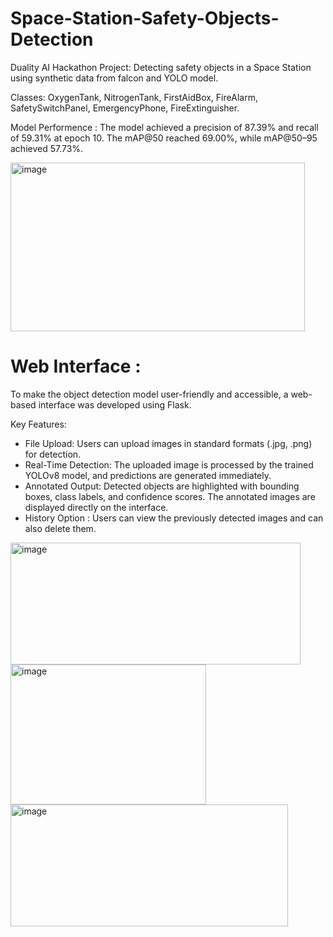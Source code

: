 # Space-Station-Safety-Objects-Detection
Duality AI Hackathon Project: Detecting safety objects in a Space Station using synthetic data from falcon and YOLO model.

Classes: OxygenTank, NitrogenTank, FirstAidBox, FireAlarm, SafetySwitchPanel, EmergencyPhone, FireExtinguisher.

Model Performence : The model achieved a precision of 87.39% and recall of 59.31% at epoch 10. The mAP@50 reached 69.00%, while mAP@50–95 achieved 57.73%.

<img width="471" height="270" alt="image" src="https://github.com/user-attachments/assets/d6a82f26-e57a-4237-ad05-3a12702783b8" />

# Web Interface : 
To make the object detection model user-friendly and accessible, a web-based interface was developed using Flask. 

Key Features:

- File Upload: Users can upload images in standard formats (.jpg, .png) for detection.
- Real-Time Detection: The uploaded image is processed by the trained YOLOv8 model, and predictions are generated immediately.
- Annotated Output: Detected objects are highlighted with bounding boxes, class labels, and confidence scores. The annotated images are displayed directly on the interface.
- History Option : Users can view the previously detected images and can also delete them.

<img width="464" height="195" alt="image" src="https://github.com/user-attachments/assets/ecc72bf8-68e5-43a8-a5c5-57895885fdaf" />


<img width="313" height="224" alt="image" src="https://github.com/user-attachments/assets/a27be441-5e79-4ad7-ade0-121723e4da5a" />

<img width="444" height="195" alt="image" src="https://github.com/user-attachments/assets/b8863496-d761-48d4-aa47-9d38205379df" />







                      

